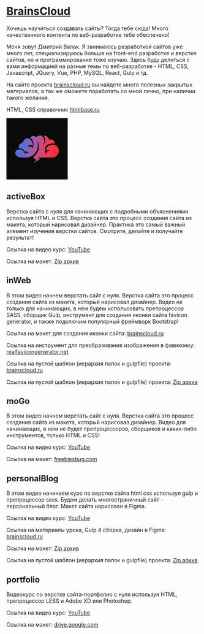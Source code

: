# [BrainsCloud](https://www.youtube.com/@BrainsCloud)

Хочешь научиться создавать сайты? Тогда тебе сюда!
Много качественного контента по веб-разработке тебе обеспечено!

Меня зовут Дмитрий Валак. Я занимаюсь разработкой сайтов уже много лет, специализируюсь больше на front-end разработке и верстке сайтов, но и программирование тоже изучаю. Здесь буду делиться с вами информацией на разные темы по веб-разработке - HTML, CSS, Javascript, JQuery, Vue, PHP, MySQL, React, Gulp и тд.

На сайте проекта [brainscloud.ru](https://brainscloud.ru) вы найдете много полезных закрытых материалов, а так же сможете поработать со мной лично, при наличии такого желания.

HTML, CSS справочник [htmlbase.ru](https://htmlbase.ru)

![logo](data/brainsCloudLogo.jpg)


## activeBox
Верстка сайта с нуля для начинающих с подробными объяснениями используя HTML и CSS. Верстка сайта это процесс создания сайта из макета, который нарисовал дизайнер. Практика это самый важный элемент изучения верстки сайтов. Смотрите, делайте и получайте результат!

Ссылка на видео курс: [YouTube](https://www.youtube.com/playlist?list=PLoq3Accf02PVO4GvY4-UtIQkeD6tNmX_f)

Ссылка на макет: [Zip архив](data/activeBox.zip)


## inWeb
В этом видео начнем верстать сайт с нуля. Верстка сайта это процесс создания сайта из макета, который нарисовал дизайнер. Видео не только для начинающих, в нем будем испольсовать препроцессор SASS, сборщик Gulp, инструмент для создания иконки сайта favicon generator, и также подключим популярный фреймворк Bootstrap!

Ссылка на макет для создания иконки сайта: [brainscloud.ru](https://brainscloud.ru/storage/app/media/PROFHTML/favicon.png)

Ссылка на инструмент для преобразования изображения в фавиконку: [realfavicongenerator.net](https://realfavicongenerator.net/)

Ссылка на пустой шаблон (иерархия папок и gulpfile) проекта: [brainscloud.ru](https://brainscloud.ru/storage/app/media/PROFHTML/gulp-skeleton.zip)

Ссылка на пустой шаблон (иерархия папок и gulpfile) проекта: [Zip архив](data/gulp-skeleton.zip)


## moGo
В этом видео начнем верстать сайт с нуля. Верстка сайта это процесс создания сайта из макета, который нарисовал дизайнер. Видео для начинающих, в нем не будет препроцессоров, сборщиков и каких-либо инструментов, только HTML и CSS!

Ссылка на видео курс: [YouTube](https://www.youtube.com/playlist?list=PLoq3Accf02PVdUqjqPdWMG4HbEZXlhICW)

Ссылка на макет: [freebiesbug.com](https://freebiesbug.com/psd-freebies/mogo-free-one-page-psd-template/)


## personalBlog
В этом видео начинаем курс по верстке сайта html css используя gulp и препроцессор sass. Будем делать многостраничный сайт - персональный блог. Макет сайта нарисован в Figma.

Ссылка на видео курс: [YouTube](https://www.youtube.com/playlist?list=PLoq3Accf02PWYMRAU8RDRjSfJK52vUTo2)

Ссылка на материалы урока, Gulp 4 сборка, дизайн в Figma: [brainscloud.ru](https://files.brainscloud.ru/files/verstka-sajta-gulp-sass)

Ссылка на макет: [Zip архив](data/personalBlog.zip)

Ссылка на пустой шаблон (иерархия папок и gulpfile) проекта: [Zip архив](data/gulp-skeleton-with-optimisation-images.zip)


## portfolio
Видеокурс по верстке сайта-портфолио с нуля используя HTML, препроцессор LESS и Adobe XD или Photoshop.

Ссылка на видео курс: [YouTube](https://www.youtube.com/playlist?list=PLoq3Accf02PV3dIFVeYnqp3FSfyR2u0gU)

Ссылка на макет: [drive.google.com](https://drive.google.com/file/d/1j2uqVr3cnE6AQ5k_a9krX8zFJsJ6qh_N/view)